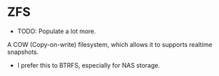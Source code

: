 # ZFS

- TODO: Populate a lot more.

A COW (Copy-on-write) filesystem, which allows it to supports realtime snapshots.

- I prefer this to BTRFS, especially for NAS storage.

